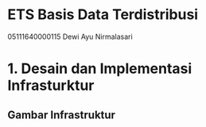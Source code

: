 # ETS Basis Data Terdistribusi
05111640000115 Dewi Ayu Nirmalasari

# 1. Desain dan Implementasi Infrasturktur
## Gambar Infrastruktur
